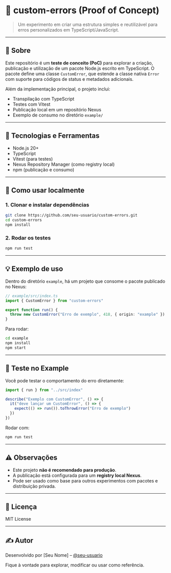 # 🧪 custom-errors (Proof of Concept)

> Um experimento em criar uma estrutura simples e reutilizável para erros personalizados em TypeScript/JavaScript.

---

## 📌 Sobre

Este repositório é um **teste de conceito (PoC)** para explorar a criação, publicação e utilização de um pacote Node.js escrito em TypeScript. O pacote define uma classe `CustomError`, que estende a classe nativa `Error` com suporte para códigos de status e metadados adicionais.

Além da implementação principal, o projeto inclui:

- Transpilação com TypeScript
- Testes com Vitest
- Publicação local em um repositório Nexus
- Exemplo de consumo no diretório `example/`

---

## 🔧 Tecnologias e Ferramentas

- Node.js 20+
- TypeScript
- Vitest (para testes)
- Nexus Repository Manager (como registry local)
- npm (publicação e consumo)

---

## 🚀 Como usar localmente

### 1. Clonar e instalar dependências

```bash
git clone https://github.com/seu-usuario/custom-errors.git
cd custom-errors
npm install
```

### 2. Rodar os testes

```bash
npm run test
```

---

## 💡 Exemplo de uso

Dentro do diretório `example`, há um projeto que consome o pacote publicado no Nexus:

```ts
// example/src/index.ts
import { CustomError } from "custom-errors"

export function run() {
  throw new CustomError("Erro de exemplo", 418, { origin: "example" })
}
```

Para rodar:

```bash
cd example
npm install
npm start
```

---

## 🧪 Teste no Example

Você pode testar o comportamento do erro diretamente:

```ts
import { run } from "../src/index"

describe("Exemplo com CustomError", () => {
  it("deve lançar um CustomError", () => {
    expect(() => run()).toThrowError("Erro de exemplo")
  })
})
```

Rodar com:

```bash
npm run test
```

---

## ⚠️ Observações

- Este projeto **não é recomendado para produção**.
- A publicação está configurada para um **registry local Nexus**.
- Pode ser usado como base para outros experimentos com pacotes e distribuição privada.

---

## 📄 Licença

MIT License

---

## ✍️ Autor

Desenvolvido por [Seu Nome] – [@seu-usuario](https://github.com/seu-usuario)

Fique à vontade para explorar, modificar ou usar como referência.
